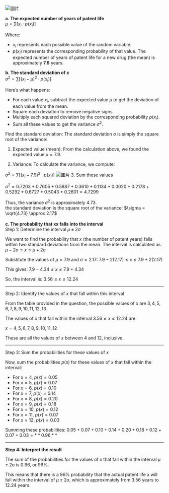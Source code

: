 ![圖片](https://github.com/user-attachments/assets/a50efcbe-c9c0-44b5-bc00-cb6a28caba7c)

**a. The expected number of years of patent life**\
$\mu = \sum \left[ x_i \cdot p(x_i) \right]$

Where:
- $x_i$ represents each possible value of the random variable.
- $p(x_i)$ represents the corresponding probability of that value.
The expected number of years of patent life for a new drug (the mean) is approximately **7.9** years.

**b. The standard deviation of x**\
$\sigma^2 = \sum \left[ (x_i - \mu)^2 \cdot p(x_i) \right]$

Here’s what happens:

- For each value $x_i$, subtract the expected value $\mu$ to get the deviation of each value from the mean.
- Square each deviation to remove negative signs.
- Multiply each squared deviation by the corresponding probability $p(x_i)$.
- Sum all these values to get the variance $\sigma^2$.

Find the standard deviation: The standard deviation $\sigma$ is simply the square root of the variance:

1. Expected value (mean): From the calculation above, we found the expected value $\mu = 7.9$.

2. Variance: To calculate the variance, we compute:

$\sigma^2 = \sum \left[ (x_i - 7.9)^2 \cdot p(x_i) \right]$
![圖片](https://github.com/user-attachments/assets/b2e85995-0cc9-496c-b792-0db03802df2f)
3. Sum these values

$\sigma^2 = 0.7203 + 0.7605 + 0.5887 + 0.3610 + 0.1134 + 0.0020 + 0.2178 + 0.5292 + 0.6727 + 0.5043 + 0.2601
          =4.7299$

Thus, the variance $\sigma^2$ is approximately 4.73.\
the standard deviation is the square root of the variance: $\sigma = \sqrt{4.73} \approx 2.17$\
\
**c. The probability that xx falls into the interval**\
Step 1: Determine the interval $\mu \pm 2\sigma$

We want to find the probability that $x$ (the number of patent years) falls within two standard deviations from the mean. The interval is calculated as:
$\mu - 2\sigma \leq x \leq \mu + 2\sigma$

Substitute the values of $\mu = 7.9$ and $\sigma = 2.17$:
$7.9 - 2(2.17) \leq x \leq 7.9 + 2(2.17)$

This gives:
$7.9 - 4.34 \leq x \leq 7.9 + 4.34$

So, the interval is:
$3.56 \leq x \leq 12.24$

---

Step 2: Identify the values of $x$ that fall within this interval

From the table provided in the question, the possible values of $x$ are $3, 4, 5, 6, 7, 8, 9, 10, 11, 12, 13$.

The values of $x$ that fall within the interval $3.56 \leq x \leq 12.24$ are:

$x = 4, 5, 6, 7, 8, 9, 10, 11, 12$

These are all the values of $x$ between 4 and 12, inclusive.

---

Step 3: Sum the probabilities for these values of $x$

Now, sum the probabilities $p(x)$ for these values of $x$ that fall within the interval:

- For $x = 4$, $p(x) = 0.05$
- For $x = 5$, $p(x) = 0.07$
- For $x = 6$, $p(x) = 0.10$
- For $x = 7$, $p(x) = 0.14$
- For $x = 8$, $p(x) = 0.20$
- For $x = 9$, $p(x) = 0.18$
- For $x = 10$, $p(x) = 0.12$
- For $x = 11$, $p(x) = 0.07$
- For $x = 12$, $p(x) = 0.03$

Summing these probabilities:
$0.05 + 0.07 + 0.10 + 0.14 + 0.20 + 0.18 + 0.12 + 0.07 + 0.03 = **0.96**$

---

**Step 4: Interpret the result**

The sum of the probabilities for the values of $x$ that fall within the interval $\mu \pm 2\sigma$ is $0.96$, or 96\%.

This means that there is a 96\%  probability that the actual patent life $x$ will fall within the interval of $\mu \pm 2\sigma$, which is approximately from $3.56$ years to $12.24$ years.

